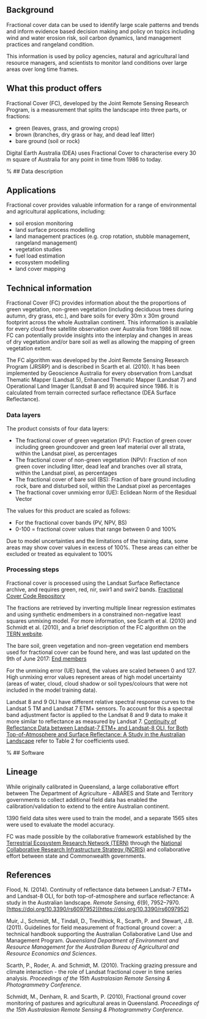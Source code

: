 ## Background

Fractional cover data can be used to identify large scale patterns and trends and inform evidence based decision making and policy on topics including wind and water erosion risk, soil carbon dynamics, land management practices and rangeland condition.

This information is used by policy agencies, natural and agricultural land resource managers, and scientists to monitor land conditions over large areas over long time frames.

## What this product offers

Fractional Cover (FC), developed by the Joint Remote Sensing Research Program, is a measurement that splits the landscape into three parts, or fractions:
* green (leaves, grass, and growing crops)
* brown (branches, dry grass or hay, and dead leaf litter)
* bare ground (soil or rock)

Digital Earth Australia (DEA) uses Fractional Cover to characterise every 30 m square of Australia for any point in time from 1986 to today.

% ## Data description

## Applications

Fractional cover provides valuable information for a range of environmental and agricultural applications, including:
* soil erosion monitoring
* land surface process modelling
* land management practices (e.g. crop rotation, stubble management, rangeland management)
* vegetation studies
* fuel load estimation
* ecosystem modelling
* land cover mapping

## Technical information

Fractional Cover (FC) provides information about the the proportions of green vegetation, non-green vegetation (including deciduous trees during autumn, dry grass, etc.), and bare soils for every 30m x 30m ground footprint across the whole Australian continent. This information is available for every cloud free satellite observation over Australia from 1986 till now. FC can potentially provide insights into the interplay and changes in areas of dry vegetation and/or bare soil as well as allowing the mapping of green vegetation extent.

The FC algorithm was developed by the Joint Remote Sensing Research Program (JRSRP) and is described in Scarth et al. (2010). It has been implemented by Geoscience Australia for every observation from Landsat Thematic Mapper (Landsat 5), Enhanced Thematic Mapper (Landsat 7) and Operational Land Imager (Landsat 8 and 9) acquired since 1986. It is calculated from terrain corrected surface reflectance (DEA Surface Reflectance).

### Data layers

The product consists of four data layers:
* The fractional cover of green vegetation (PV): Fraction of green cover including green groundcover and green leaf material over all strata, within the Landsat pixel, as percentages
* The fractional cover of non-green vegetation (NPV): Fraction of non green cover including litter, dead leaf and branches over all strata, within the Landsat pixel, as percentages
* The fractional cover of bare soil (BS): Fraction of bare ground including rock, bare and disturbed soil, within the Landsat pixel as percentages
* The fractional cover unmixing error (UE): Eclidean Norm of the Residual Vector

The values for this product are scaled as follows:  
* For the fractional cover bands (PV, NPV, BS)  
* 0-100 = fractional cover values that range between 0 and 100%

Due to model uncertainties and the limitations of the training data, some areas may show cover values in excess of 100%.  These areas can either be excluded or treated as equivalent to 100%

### Processing steps

Fractional cover is processed using the Landsat Surface Reflectance archive, and requires green, red, nir, swir1 and swir2 bands. [Fractional Cover Code Repository](https://github.com/GeoscienceAustralia/fc/tree/master) 
 
The fractions are retrieved by inverting multiple linear regression estimates and using synthetic endmembers in a constrained non-negative least squares unmixing model. For more information, see Scarth et al. (2010) and Schmidt et al. (2010), and a brief description of the FC algorithm on the [TERN website](https://portal.tern.org.au/metadata/22026).

The bare soil, green vegetation and non-green vegetation end members used for fractional cover can be found here, and was last updated on the 9th of June 2017:  [End members](https://github.com/GeoscienceAustralia/fc/blob/93f66062df0c5110b49d4ae444d726a90619c9fd/fc/endmembers.py#L51)

For the unmixing error (UE) band, the values are scaled between 0 and 127. High unmixing error values represent areas of high model uncertainty (areas of water, cloud, cloud shadow or soil types/colours that were not included in the model training data).

Landsat 8 and 9 OLI have different relative spectral response curves to the Landsat 5 TM and Landsat 7 ETM+ sensors. To account for this a spectral band adjustment factor is applied to the Landsat 8 and 9 data to make it more similar to reflectance as measured by Landsat 7. [Continuity of Reflectance Data between Landsat-7 ETM+ and Landsat-8 OLI, for Both Top-of-Atmosphere and Surface Reflectance: A Study in the Australian Landscape](https://www.mdpi.com/2072-4292/6/9/7952) refer to Table 2 for coefficients used.

% ## Software

## Lineage

While originally calibrated in Queensland, a large collaborative effort between The Department of Agriculture - ABARES and State and Territory governments to collect additional field data has enabled the calibration/validation to extend to the entire Australian continent.

1390 field data sites were used to train the model, and a separate 1565 sites were used to evaluate the model accuracy.

FC was made possible by the collaborative framework established by the [Terrestrial Ecosystem Research Network (TERN)](http://www.tern.org.au) through the [National Collaborative Research Infrastructure Strategy (NCRIS)](https://www.education.gov.au/national-collaborative-research-infrastructure-strategy-ncris) and collaborative effort between state and Commonwealth governments.

## References

Flood, N. (2014). Continuity of reflectance data between Landsat-7 ETM+ and Landsat-8 OLI, for both top-of-atmosphere and surface reflectance: A study in the Australian landscape. *Remote Sensing*, *6*(9), 7952–7970. [https://doi.org/10.3390/rs6097952](https://doi.org/10.3390/rs6097952)

Muir, J., Schmidt, M., Tindall, D., Trevithick, R., Scarth, P. and Stewart, J.B. (2011). Guidelines for field measurement of fractional ground cover: a technical handbook supporting the Australian Collaborative Land Use and Management Program. *Queensland* *Department of Environment and Resource Management for the Australian Bureau of* *Agricultural and Resource Economics and Sciences*. 

Scarth, P., Roder, A. and Schmidt, M. (2010). Tracking grazing pressure and climate interaction - the role of Landsat fractional cover in time series analysis. *Proceedings of the 15th Australasian Remote Sensing & Photogrammetry Conference.*

Schmidt, M., Denham, R. and Scarth, P. (2010), Fractional ground cover monitoring of pastures and agricultural areas in Queensland. *Proceedings of the 15th Australasian Remote Sensing & Photogrammetry Conference.*

